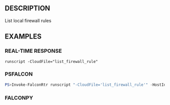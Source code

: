 ## DESCRIPTION
List local firewall rules

## EXAMPLES

### REAL-TIME RESPONSE
```
runscript -CloudFile="list_firewall_rule"
```
### PSFALCON
```powershell
PS>Invoke-FalconRtr runscript "-CloudFile='list_firewall_rule'" -HostId <id>, <id>
```
### FALCONPY